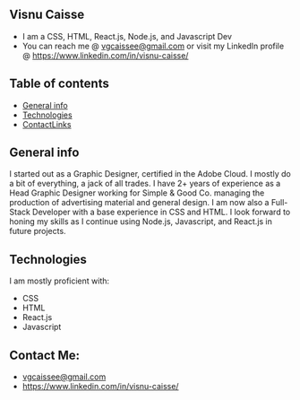## 										Visnu Caisse			
- I am a CSS, HTML, React.js, Node.js, and Javascript Dev
- You can reach me @ vgcaissee@gmail.com or visit my LinkedIn profile @ https://www.linkedin.com/in/visnu-caisse/

## Table of contents
* [General info](#general-info)
* [Technologies](#technologies)
* [ContactLinks](#contact-me)

## General info
I started out as a Graphic Designer, certified in the Adobe Cloud. I mostly do a bit of everything, a jack of all trades. I have 2+ years of experience as a Head Graphic Designer working for Simple & Good Co. managing the production of advertising material and general design.
I am now also a Full-Stack Developer with a base experience in CSS and HTML. I look forward to honing my skills as I continue using Node.js, Javascript, and React.js in future projects.
	
## Technologies
I am mostly proficient with:
* CSS
* HTML
* React.js
* Javascript

## Contact Me:
- vgcaissee@gmail.com
- https://www.linkedin.com/in/visnu-caisse/

<!---
vgcaisse/vgcaisse is a ✨ special ✨ repository because its `README.md` (this file) appears on your GitHub profile.
You can click the Preview link to take a look at your changes.
--->
